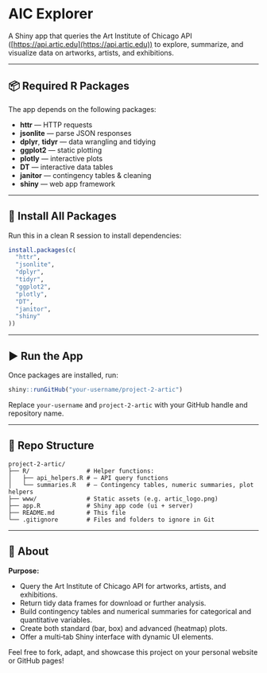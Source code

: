 # AIC Explorer

A Shiny app that queries the Art Institute of Chicago API ([https://api.artic.edu](https://api.artic.edu)) to explore, summarize, and visualize data on artworks, artists, and exhibitions.

---

## 📦 Required R Packages

The app depends on the following packages:

* **httr** — HTTP requests
* **jsonlite** — parse JSON responses
* **dplyr**, **tidyr** — data wrangling and tidying
* **ggplot2** — static plotting
* **plotly** — interactive plots
* **DT** — interactive data tables
* **janitor** — contingency tables & cleaning
* **shiny** — web app framework

---

## 🚀 Install All Packages

Run this in a clean R session to install dependencies:

```r
install.packages(c(
  "httr",
  "jsonlite",
  "dplyr",
  "tidyr",
  "ggplot2",
  "plotly",
  "DT",
  "janitor",
  "shiny"
))
```

---

## ▶️ Run the App

Once packages are installed, run:

```r
shiny::runGitHub("your-username/project-2-artic")
```

Replace `your-username` and `project-2-artic` with your GitHub handle and repository name.

---

## 📂 Repo Structure

```
project-2-artic/
├── R/                # Helper functions:
│   ├── api_helpers.R # – API query functions
│   └── summaries.R   # – Contingency tables, numeric summaries, plot helpers
├── www/              # Static assets (e.g. artic_logo.png)
├── app.R             # Shiny app code (ui + server)
├── README.md         # This file
└── .gitignore        # Files and folders to ignore in Git
```

---

## 📝 About

**Purpose:**

* Query the Art Institute of Chicago API for artworks, artists, and exhibitions.
* Return tidy data frames for download or further analysis.
* Build contingency tables and numerical summaries for categorical and quantitative variables.
* Create both standard (bar, box) and advanced (heatmap) plots.
* Offer a multi‑tab Shiny interface with dynamic UI elements.

Feel free to fork, adapt, and showcase this project on your personal website or GitHub pages!

